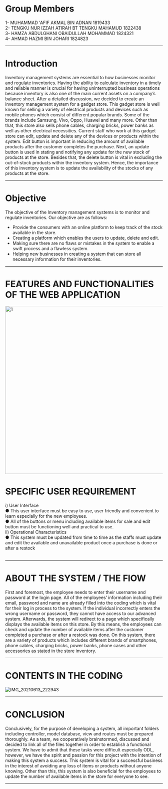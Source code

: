 # Group Members <br>
1- MUHAMMAD 'AFIF AKMAL BIN ADNAN 1819433 
<br>
2- TENGKU NUR IZZAH ATIRAH BT TENGKU MAHAMUD 1822438
<br>
3- HAMZA ABDULGHANI OBAIDULLAH MOHAMMAD 1824321
<br>
4- AHMAD HAZMI BIN JOHARI 1824823
<br>
<hr>

# Introduction 
Inventory management systems are essential to how businesses monitor and regulate inventories. Having the ability to calculate inventory in a timely and reliable manner is crucial for having uninterrupted business operations because inventory is also one of the main current assets on a company’s balance sheet. After a detailed discussion, we decided to create an inventory management system for a gadget store. This gadget store is well known for selling a variety of electrical products and devices such as mobile phones which consist of different popular brands. Some of the brands include Samsung, Vivo, Oppo, Huawei and many more. Other than that, this store also sells phone cables, charging bricks, power banks as well as other electrical necessities. Current staff who work at this gadget store can edit, update and delete any of the devices or products within the system. Edit button is important in reducing the amount of available products after the customer completes the purchase. Next, an update button is used in stating and notifying any update for the new stock of products at the store. Besides that, the delete button is vital in excluding the out-of-stock products within the inventory system. Hence, the importance of this inventory system is to update the availability of the stocks of any products at the store.
<br>
<hr>

# Objective <br>
The objective of the Inventory management systems is to monitor and regulate inventories. Our objective are as follows: <br>
<ul>
<li>Provide the consumers with an online platform to keep track of the stock available in the store.</li>
<li>Creating a platform which enables the users to update, delete and edit.</li>
<li>Making sure there are no flaws or mistakes in the system to enable a swift process and a flawless system.</li>
<li>Helping new businesses in creating a system that can store all necessary information for their inventories.</li>
</ul>
<hr>

# FEATURES AND FUNCTIONALITIES OF THE WEB APPLICATION
<img width="536" alt="1" src="https://user-images.githubusercontent.com/61685490/121810614-29983880-cc94-11eb-8c96-d97c775b97a9.png">

# SPECIFIC USER REQUIREMENT 
i) User Interface<br>
● This user interface must be easy to use, user friendly and convenient to learn especially for the new employees.<br> ● All of the buttons or menu including available items for sale and edit button must be functioning well and practical to use.<br> 
ii) Operational Characteristics<br> 
● This system must be updated from time to time as the staffs must update and edit the available and unavailable product once a purchase is done or after a restock<br>
<br>
<hr>

# ABOUT THE SYSTEM / THE FlOW 
First and foremost, the employee needs to enter their username and password at the login page. All of the employees’ information including their email, password and name are already filled into the coding which is vital for their log in process to the system. If the individual incorrectly enters the wrong username or password, they cannot have access to our advanced system. Afterwards, the system will redirect to a page which specifically displays the available items on this store. By this means, the employees can check and update the number of available items after the customer completed a purchase or after a restock was done. On this system, there are a variety of products which includes different brands of smartphones, phone cables, charging bricks, power banks, phone cases and other accessories as stated in the store inventory.
<br>
<hr>

# CONTENTS IN THE CODING
![IMG_20210613_222943](https://user-images.githubusercontent.com/61685490/121812370-26a04680-cc9a-11eb-9533-4767a24f996f.jpg)
<br>
<hr>

# CONCLUSION 
Conclusively, for the purpose of developing a system, all important folders including controller, model database, view and routes must be prepared thoroughly. As a team, we cooperatively brainstormed, discussed and decided to link all of the files together in order to establish a functional system. We have to admit that these tasks were difficult especially ODL, however, we have the spirit and passion for this project with the intention of making this system a success. This system is vital for a successful business in the interest of avoiding any loss of items or products without anyone knowing. Other than this, this system is also beneficial for the employees to update the number of available items in the store for everyone to see.
<br>
<hr>
